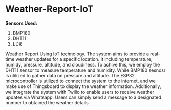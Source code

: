# Weather-Report-IoT

**Sensors Used:**

1. BMP180
2. DHT11
3. LDR

Weather Report Using IoT technology. 
The system aims to provide a real-time weather updates for a specific location.
It including temperature, humidy, pressure, altitude, and cloudiness. 
To achive this, we employ the DHT11 sensor to measure temperature and humidity. 
While BMP180 sesnosr is utilized to gather data on pressure and altitude. 
The ESP32 microcontroller is utilized to connect the system to the internet, and we make use of Thingsboard to display the weather information. 
Additionally, we integrate the system with Twilio to enable users to receive weather updates via Whatsapp. 
Users can simply send a message to a designated number to obtained the weather details
